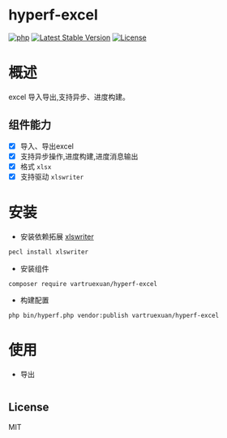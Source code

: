# hyperf-excel

[![php](https://img.shields.io/badge/php-%3E=8.2-brightgreen.svg?maxAge=2592000)](https://github.com/php/php-src)
[![Latest Stable Version](https://img.shields.io/packagist/v/vartruexuan/hyperf-excel)](https://packagist.org/packages/vartruexuan/hyperf-excel)
[![License](https://img.shields.io/packagist/l/vartruexuan/hyperf-excel)](https://github.com/vartruexuan/hyperf-excel)

# 概述
excel 导入导出,支持异步、进度构建。

## 组件能力

- [x] 导入、导出excel
- [x] 支持异步操作,进度构建,进度消息输出
- [x] 格式 `xlsx`
- [x] 支持驱动 `xlswriter`

# 安装
- 安装依赖拓展 [xlswriter](https://xlswriter-docs.viest.me/zh-cn/an-zhuang)
```bash
pecl install xlswriter
```
- 安装组件
```shell
composer require vartruexuan/hyperf-excel
```
- 构建配置
```shell
php bin/hyperf.php vendor:publish vartruexuan/hyperf-excel
```
# 使用

- 导出
```php


```


## License

MIT
